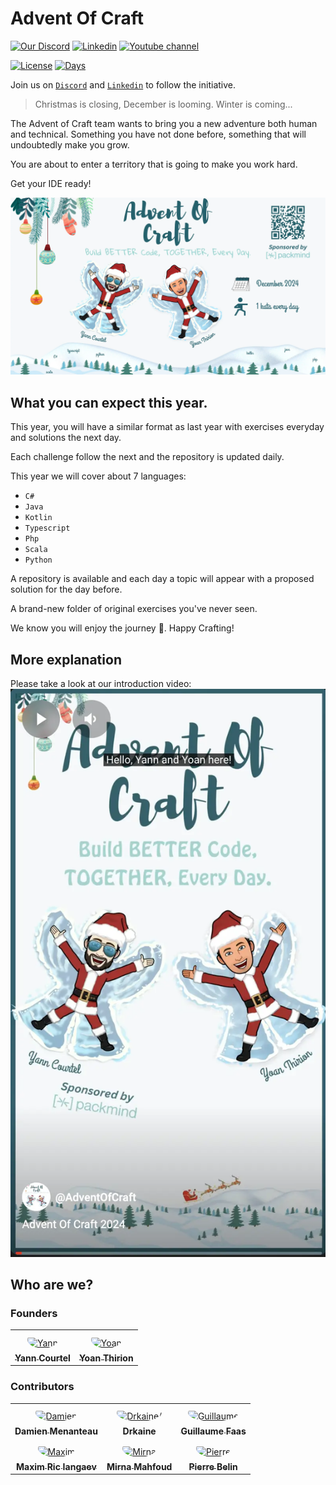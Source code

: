 # Advent Of Craft
[![Our Discord](https://img.shields.io/badge/Discord-7289DA?style=for-the-badge&logo=discord&logoColor=white)](https://discord.gg/E5Z9s9UKTS)
[![Linkedin](https://img.shields.io/badge/LinkedIn-0077B5?style=for-the-badge&logo=linkedin&logoColor=white)](https://www.linkedin.com/company/advent-of-craft)
[![Youtube channel](https://camo.githubusercontent.com/94b947e758f767a15576edfb06cc06075d6b62ef7a8946db69c5ce4a2ee830f7/68747470733a2f2f696d672e736869656c64732e696f2f62616467652f596f75547562652d4646303030303f7374796c653d666f722d7468652d6261646765266c6f676f3d796f7574756265266c6f676f436f6c6f723d7768697465)](https://www.youtube.com/@AdventOfCraft)

[![License](https://img.shields.io/github/license/advent-of-craft/2024.svg)](https://github.com/advent-of-craft/2024/blob/main/LICENSE) [![Days](https://img.shields.io/badge/%F0%9F%8E%85%20aoc%202024-not%20started-red)](https://github.com/advent-of-craft/2024)

Join us on [`Discord`](https://discord.gg/E5Z9s9UKTS) and [`Linkedin`](https://www.linkedin.com/company/advent-of-craft) to follow the initiative.

> Christmas is closing, December is looming. Winter is coming...

The Advent of Craft team wants to bring you a new adventure both human and technical. Something you have not done before, something that will undoubtedly make you grow.

You are about to enter a territory that is going to make you work hard.

Get your IDE ready!

![Adventy Of Craft 2024](img/advent-of-craft.webp)

## What you can expect this year.

This year, you will have a similar format as last year with exercises everyday and solutions the next day.

Each challenge follow the next and the repository is updated daily.

This year we will cover about 7 languages:

- `C#`
- `Java`
- `Kotlin`
- `Typescript`
- `Php`
- `Scala`
- `Python`

A repository is available and each day a topic will appear with a proposed solution for the day before.

A brand-new folder of original exercises you've never seen.

We know you will enjoy the journey 🎅.
Happy Crafting!

## More explanation
Please take a look at our introduction video:
[![Introductional video](img/video.webp)](https://www.youtube.com/shorts/5ZSryorYO8s)

## Who are we?
### Founders
<table>
<tr>
    <td align="center" style="word-wrap: break-word; width: 150.0; height: 150.0">
        <a href=https://github.com/yanncourtel>
            <img src=https://avatars.githubusercontent.com/u/75068587?v=4 width="100;"  style="border-radius:50%;align-items:center;justify-content:center;overflow:hidden;padding-top:10px" alt=Yann Courtel/>
            <br />
            <sub style="font-size:14px"><b>Yann Courtel</b></sub>
        </a>
    </td>
    <td align="center" style="word-wrap: break-word; width: 150.0; height: 150.0">
        <a href=https://github.com/ythirion>
            <img src=https://avatars.githubusercontent.com/u/20967693?v=4 width="100;"  style="border-radius:50%;align-items:center;justify-content:center;overflow:hidden;padding-top:10px" alt=Yoan Thirion/>
            <br />
            <sub style="font-size:14px"><b>Yoan Thirion</b></sub>
        </a>
    </td>
</tr>
</table>

### Contributors
<table>
<tr>
    <td align="center" style="word-wrap: break-word; width: 150.0; height: 150.0">
        <a href=https://github.com/mengdaming>
            <img src=https://avatars.githubusercontent.com/u/1313765?v=4 width="100;"  style="border-radius:50%;align-items:center;justify-content:center;overflow:hidden;padding-top:10px" alt=Damien Menanteau/>
            <br />
            <sub style="font-size:14px"><b>Damien Menanteau</b></sub>
        </a>
    </td>
    <td align="center" style="word-wrap: break-word; width: 150.0; height: 150.0">
        <a href=https://github.com/drkaine>
            <img src=https://avatars.githubusercontent.com/u/16664820?v=4 width="100;"  style="border-radius:50%;align-items:center;justify-content:center;overflow:hidden;padding-top:10px" alt=Drkaine/>
            <br />
            <sub style="font-size:14px"><b>Drkaine</b></sub>
        </a>
    </td>
    <td align="center" style="word-wrap: break-word; width: 150.0; height: 150.0">
        <a href=https://github.com/tr00d>
            <img src=https://avatars.githubusercontent.com/u/59444272?v=4 width="100;"  style="border-radius:50%;align-items:center;justify-content:center;overflow:hidden;padding-top:10px" alt=Guillaume Faas/>
            <br />
            <sub style="font-size:14px"><b>Guillaume Faas</b></sub>
        </a>
    </td>
</tr>
<tr>
    <td align="center" style="word-wrap: break-word; width: 150.0; height: 150.0">
        <a href=https://github.com/Audmqx>
            <img src=https://avatars.githubusercontent.com/u/77394867?v=4 width="100;"  style="border-radius:50%;align-items:center;justify-content:center;overflow:hidden;padding-top:10px" alt=Maxim Ric Iangaev/>
            <br />
            <sub style="font-size:14px"><b>Maxim Ric Iangaev</b></sub>
        </a>
    </td>
    <td align="center" style="word-wrap: break-word; width: 150.0; height: 150.0">
        <a href=https://github.com/Mirna-Mfd>
            <img src=https://avatars.githubusercontent.com/u/98544069?v=4 width="100;"  style="border-radius:50%;align-items:center;justify-content:center;overflow:hidden;padding-top:10px" alt=Mirna Mahfoud/>
            <br />
            <sub style="font-size:14px"><b>Mirna Mahfoud</b></sub>
        </a>
    </td>
    <td align="center" style="word-wrap: break-word; width: 150.0; height: 150.0">
        <a href=https://github.com/pierrebelin>
            <img src=https://avatars.githubusercontent.com/u/25244392?v=4 width="100;"  style="border-radius:50%;align-items:center;justify-content:center;overflow:hidden;padding-top:10px" alt=Pierre Belin/>
            <br />
            <sub style="font-size:14px"><b>Pierre Belin</b></sub>
        </a>
    </td>
</tr>
</table>